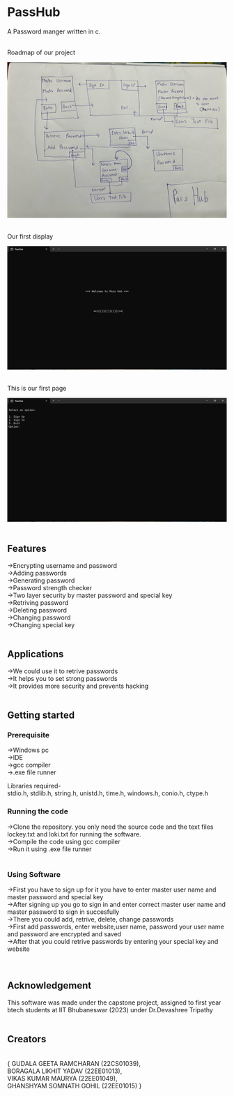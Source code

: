 # PassHub
A Password manger written in c. <br/>
            
<br/>Roadmap of our project<br/>

![Image](https://github.com/VikasMaurya07/PassHub/blob/main/Project%20Map.jpg "Project Map")<br/><br/>

Our first display<br/>

![Image](https://github.com/VikasMaurya07/PassHub/blob/main/Screenshot%20(133).png "Screenshot(133)") <br/><br/>

This is our first page<br/>

![Image](https://github.com/VikasMaurya07/PassHub/blob/main/Screenshot%20(134).png "Screenshot(134)")<br/> <br/>


## Features

->Encrypting username and password<br/>
->Adding passwords<br/>
->Generating password<br/>
->Password strength checker<br/>
->Two layer security by master password and special key<br/>
->Retriving password<br/>
->Deleting password<br/>
->Changing password<br/>
->Changing special key<br/> <br/>

## Applications

->We could use it to retrive passwords<br/>
->It helps you to set strong passwords<br/>
->It provides more security and prevents hacking<br/> <br/>

## Getting started

### Prerequisite

->Windows pc <br/>
->IDE<br/>
->gcc compiler<br/>
->.exe file runner<br/>

Libraries required-<br/>
stdio.h,
 stdlib.h,
 string.h,
 unistd.h,
 time.h,
 windows.h,
 conio.h,
 ctype.h <br/>

### Running the code

->Clone the repository. you only need the source code and the text files lockey.txt and loki.txt for running the software. <br/>
->Compile the code using gcc compiler<br/>
->Run it using .exe file runner<br/><br/>

### Using Software

->First you have to sign up for it you have to enter master user name and master password and special key<br/>
->After signing up you go to sign in and enter correct master user name and master password to sign in succesfully<br/>
->There you could add, retrive, delete, change passwords<br/>
->First add passwords, enter website,user name, password your user name and password are encrypted and saved<br/>
->After that you could retrive passwords by entering your special key and website<br/> <br/> <br/>

## Acknowledgement

This software was made under the capstone project, assigned to first year btech students at IIT Bhubaneswar (2023) under Dr.Devashree Tripathy<br/> <br/>

## Creators

<br/> { GUDALA GEETA RAMCHARAN (22CS01039),<br/>
        BORAGALA LIKHIT YADAV (22EE01013),<br/>
        VIKAS KUMAR MAURYA (22EE01049),<br/>
        GHANSHYAM SOMNATH GOHIL (22EE01015) } <br/>







